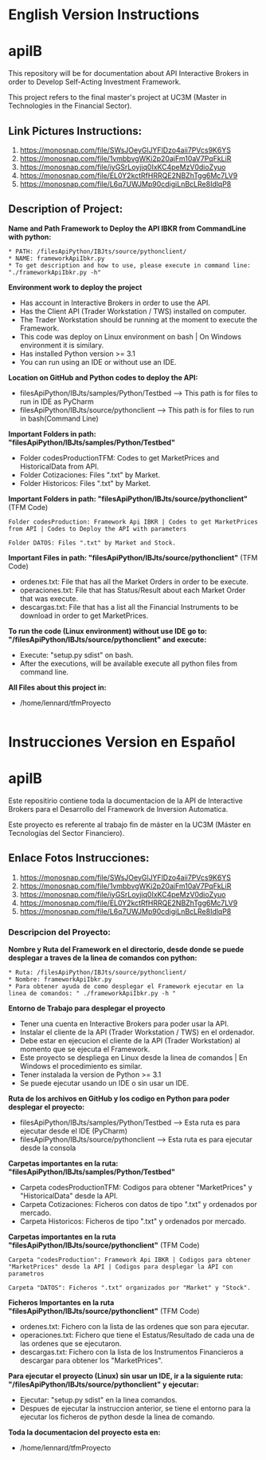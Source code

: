 # English Version Instructions
# apiIB

This repository will be for documentation about API Interactive Brokers in order to Develop Self-Acting Investment Framework.

This project refers to the final master's project at UC3M (Master in Technologies in the Financial Sector).

## Link Pictures Instructions:

1. https://monosnap.com/file/SWsJOeyGlJYFlDzo4aii7PVcs9K6YS
2. https://monosnap.com/file/1vmbbvgWKi2p20ajFm10aV7PqFkLiR
3. https://monosnap.com/file/iyGSrLoyjiq0IxKC4peMzV0dioZyuo
4. https://monosnap.com/file/EL0Y2kctRfHRRQE2NBZhTgg6Mc7LV9
5. https://monosnap.com/file/L6q7UWJMp90cdigiLnBcLRe8IdlqP8

## Description of Project:

**Name and Path Framework to Deploy the API IBKR from CommandLine with python:**
```
* PATH: /filesApiPython/IBJts/source/pythonclient/
* NAME: frameworkApiIbkr.py 
* To get description and how to use, please execute in command line: "./frameworkApiIbkr.py -h"
```

**Environment work to deploy the project**
* Has account in Interactive Brokers in order to use the API.
* Has the Client API (Trader Workstation / TWS) installed on computer.
* The Trader Workstation should be running at the moment to execute the Framework.
* This code was deploy on Linux environment on bash | On Windows environment it is similary.
* Has installed Python  version >= 3.1
* You can run using an IDE or without use an IDE.

**Location on GitHub and Python codes to deploy the API:**
* filesApiPython/IBJts/samples/Python/Testbed   --> This path is for files to run in IDE as PyCharm
* filesApiPython/IBJts/source/pythonclient   --> This path is for files to run in bash(Command Line)

**Important Folders in path: "filesApiPython/IBJts/samples/Python/Testbed"** 
* Folder codesProductionTFM: Codes to get MarketPrices and  HistoricalData from API.
* Folder Cotizaciones: Files ".txt" by Market.
* Folder Historicos: Files ".txt" by Market.

**Important Folders in path: "filesApiPython/IBJts/source/pythonclient"** (TFM Code) 
```
Folder codesProduction: Framework Api IBKR | Codes to get MarketPrices from API | Codes to Deploy the API with parameters

Folder DATOS: Files ".txt" by Market and Stock.
```

**Important Files in path: "filesApiPython/IBJts/source/pythonclient"** (TFM Code)
* ordenes.txt: File that has all the Market Orders in order to be execute.
* operaciones.txt: File that has Status/Result about each Market Order that was execute.
* descargas.txt: File that has a list all the Financial Instruments to be download in order to get MarketPrices.

**To run the code (Linux environment) without use IDE go to: "/filesApiPython/IBJts/source/pythonclient" and execute:**
* Execute: "setup.py sdist" on bash.
* After the executions, will be available execute all python files from command line.

**All Files about this project in:**
* /home/lennard/tfmProyecto
```
```

# Instrucciones Version en Español
# apiIB

Este repositirio contiene toda la documentacion de la API de Interactive Brokers para el Desarrollo del Framework de Inversion Automatica.

Este proyecto es referente al trabajo fin de máster en la UC3M (Máster en Tecnologías del Sector Financiero).

## Enlace Fotos Instrucciones:

1. https://monosnap.com/file/SWsJOeyGlJYFlDzo4aii7PVcs9K6YS
2. https://monosnap.com/file/1vmbbvgWKi2p20ajFm10aV7PqFkLiR
3. https://monosnap.com/file/iyGSrLoyjiq0IxKC4peMzV0dioZyuo
4. https://monosnap.com/file/EL0Y2kctRfHRRQE2NBZhTgg6Mc7LV9
5. https://monosnap.com/file/L6q7UWJMp90cdigiLnBcLRe8IdlqP8

### Descripcion del Proyecto:

**Nombre y Ruta del Framework en el directorio, desde donde se puede desplegar a traves de la linea de comandos con python:**
```
* Ruta: /filesApiPython/IBJts/source/pythonclient/
* Nombre: frameworkApiIbkr.py 
* Para obtener ayuda de como desplegar el Framework ejecutar en la linea de comandos: " ./frameworkApiIbkr.py -h "
```

**Entorno de Trabajo para desplegar el proyecto**
* Tener una cuenta en Interactive Brokers para poder usar la API. 
* Instalar el cliente de la API (Trader Workstation / TWS) en el ordenador.
* Debe estar en ejecucion el cliente de la API (Trader Workstation) al momento que se ejecuta el Framework.
* Este proyecto se despliega en Linux desde la linea de comandos | En Windows el procedimiento es similar.
* Tener instalada la version de Python >= 3.1
* Se puede ejecutar usando un IDE o sin usar un IDE.   

**Ruta de los archivos en GitHub y los codigo en Python para poder desplegar el proyecto:**
* filesApiPython/IBJts/samples/Python/Testbed   --> Esta ruta es para ejecutar desde el IDE (PyCharm)
* filesApiPython/IBJts/source/pythonclient   --> Esta ruta es para ejecutar desde la consola

**Carpetas importantes en la ruta: "filesApiPython/IBJts/samples/Python/Testbed"** 
* Carpeta codesProductionTFM: Codigos para obtener "MarketPrices" y "HistoricalData" desde la API.
* Carpeta Cotizaciones: Ficheros con datos de tipo ".txt" y ordenados por mercado.
* Carpeta Historicos: Ficheros de tipo ".txt" y ordenados por mercado.

**Carpetas importantes en la ruta "filesApiPython/IBJts/source/pythonclient"** (TFM Code) 
```
Carpeta "codesProduction": Framework Api IBKR | Codigos para obtener "MarketPrices" desde la API | Codigos para desplegar la API con parametros

Carpeta "DATOS": Ficheros ".txt" organizados por "Market" y "Stock".
```

**Ficheros Importantes en la ruta "filesApiPython/IBJts/source/pythonclient"** (TFM Code)
* ordenes.txt: Fichero con la lista de las ordenes que son para ejecutar.
* operaciones.txt: Fichero que tiene el Estatus/Resultado de cada una de las ordenes que se ejecutaron.
* descargas.txt: Fichero con la lista de los Instrumentos Financieros a descargar para obtener los "MarketPrices".

**Para ejecutar el proyecto (Linux) sin usar un IDE, ir a la siguiente ruta: "/filesApiPython/IBJts/source/pythonclient" y ejecutar:**
* Ejecutar: "setup.py sdist" en la linea comandos.
* Despues de ejecutar la instruccion anterior, se tiene el entorno para la ejecutar los ficheros de python desde la linea de comando.

**Toda la documentacion del proyecto esta en:**
* /home/lennard/tfmProyecto